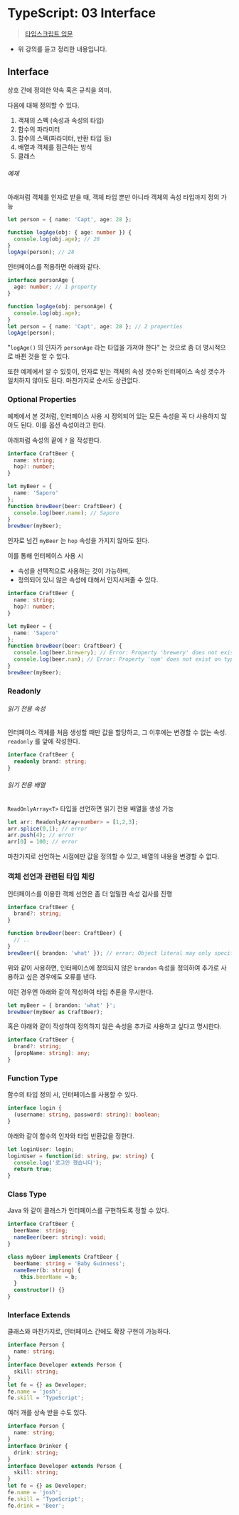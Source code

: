 # TypeScript: 03 Interface

> [타입스크립트 입문](https://www.inflearn.com/course/%ED%83%80%EC%9E%85%EC%8A%A4%ED%81%AC%EB%A6%BD%ED%8A%B8-%EC%9E%85%EB%AC%B8/)

- 위 강의를 듣고 정리한 내용입니다. 

## Interface 

상호 간에 정의한 약속 혹은 규칙을 의미.

다음에 대해 정의할 수 있다. 

1. 객체의 스펙 (속성과 속성의 타입)
2. 함수의 파라미터 
3. 함수의 스펙(파라미터, 반환 타입 등)
4. 배열과 객체를 접근하는 방식
5. 클래스 



###### 예제 

아래처럼 객체를 인자로 받을 때, 객체 타입 뿐만 아니라 객체의 속성 타입까지 정의 가능 

```typescript
let person = { name: 'Capt', age: 28 };

function logAge(obj: { age: number }) {
  console.log(obj.age); // 28
}
logAge(person); // 28
```

인터페이스를 적용하면 아래와 같다. 

```typescript
interface personAge {
  age: number; // 1 property
}

function logAge(obj: personAge) {
  console.log(obj.age);
}
let person = { name: 'Capt', age: 28 }; // 2 properties
logAge(person);
```

"`logAge()` 의 인자가 `personAge` 라는 타입을 가져야 한다" 는 것으로 좀 더 명시적으로 바뀐 것을 알 수 있다. 

또한 예제에서 알 수 있듯이, 인자로 받는 객체의 속성 갯수와 인터페이스 속성 갯수가 일치하지 않아도 된다. 마찬가지로 순서도 상관없다. 



### Optional Properties

예제에서 본 것처럼, 인터페이스 사용 시 정의되어 있는 모든 속성을 꼭 다 사용하지 않아도 된다. 이를 옵션 속성이라고 한다. 

아래처럼 속성의 끝에 `?` 을 작성한다. 

```typescript
interface CraftBeer {
  name: string;
  hop?: number;  
}

let myBeer = {
  name: 'Saporo'
};
function brewBeer(beer: CraftBeer) {
  console.log(beer.name); // Saporo
}
brewBeer(myBeer);
```

인자로 넘긴 `myBeer` 는 `hop` 속성을 가지지 않아도 된다. 

이를 통해 인터페이스 사용 시 

- 속성을 선택적으로 사용하는 것이 가능하며, 
- 정의되어 있니 않은 속성에 대해서 인지시켜줄 수 있다. 

```typescript
interface CraftBeer {
  name: string;
  hop?: number;
}

let myBeer = {
  name: 'Saporo'
};
function brewBeer(beer: CraftBeer) {
  console.log(beer.brewery); // Error: Property 'brewery' does not exist on type 'Beer'
  console.log(beer.nam); // Error: Property 'nam' does not exist on type 'Beer'
}
brewBeer(myBeer);
```



### Readonly

###### 읽기 전용 속성

인터페이스 객체를 처음 생성할 때만 값을 할당하고, 그 이후에는 변경할 수 없는 속성. `readonly` 를 앞에 작성한다. 

```typescript
interface CraftBeer {
  readonly brand: string;
}
```

###### 읽기 전용 배열

`ReadOnlyArray<T>` 타입을 선언하면 읽기 전용 배열을 생성 가능 

```typescript
let arr: ReadonlyArray<number> = [1,2,3];
arr.splice(0,1); // error
arr.push(4); // error
arr[0] = 100; // error
```

마찬가지로 선언하는 시점에만 값을 정의할 수 있고, 배열의 내용을 변경할 수 없다. 



### 객체 선언과 관련된 타입 체킹 

인터페이스를 이용한 객체 선언은 좀 더 엄밀한 속성 검사를 진행

```typescript
interface CraftBeer {
  brand?: string;
}

function brewBeer(beer: CraftBeer) {
  // ..
}
brewBeer({ brandon: 'what' }); // error: Object literal may only specify known properties, but 'brandon' does not exist in type 'CraftBeer'. Did you mean to write 'brand'?
```

위와 같이 사용하면, 인터페이스에 정의되지 않은 `brandon` 속성을 정의하여 추가로 사용하고 싶은 경우에도 오류를 낸다. 

이런 경우엔 아래와 같이 작성하여 타입 추론을 무시한다. 

```typescript
let myBeer = { brandon: 'what' }';
brewBeer(myBeer as CraftBeer);
```

혹은 아래와 같이 작성하여 정의하지 않은 속성을 추가로 사용하고 싶다고 명시한다. 

```typescript
interface CraftBeer {
  brand?: string;
  [propName: string]: any;
}
```



### Function Type

함수의 타입 정의 시, 인터페이스를 사용할 수 있다. 

```typescript
interface login {
  (username: string, password: string): boolean;
}
```

아래와 같이 함수의 인자와 타입 반환값을 정한다. 

```typescript
let loginUser: login;
loginUser = function(id: string, pw: string) {
  console.log('로그인 했습니다');
  return true;
}
```



### Class Type 

Java 와 같이 클래스가 인터페이스를 구현하도록 정할 수 있다. 

```typescript
interface CraftBeer {
  beerName: string;
  nameBeer(beer: string): void;
}

class myBeer implements CraftBeer {
  beerName: string = 'Baby Guinness';
  nameBeer(b: string) {
    this.beerName = b;
  }
  constructor() {}
}
```



### Interface Extends 

클래스와 마찬가지로, 인터페이스 간에도 확장 구현이 가능하다. 

```typescript
interface Person {
  name: string;
}
interface Developer extends Person {
  skill: string;
}
let fe = {} as Developer;
fe.name = 'josh';
fe.skill = 'TypeScript';
```

여러 개를 상속 받을 수도 있다. 

```typescript
interface Person {
  name: string;
}
interface Drinker {
  drink: string;
}
interface Developer extends Person {
  skill: string;
}
let fe = {} as Developer;
fe.name = 'josh';
fe.skill = 'TypeScript';
fe.drink = 'Beer';
```



